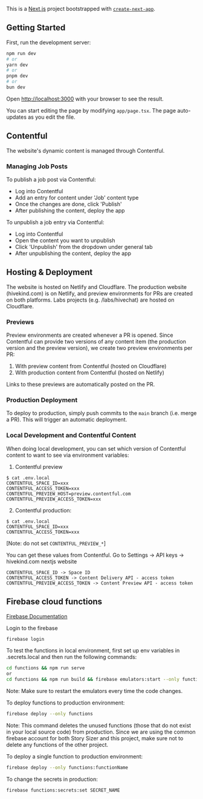 This is a [Next.js](https://nextjs.org/) project bootstrapped with [`create-next-app`](https://github.com/vercel/next.js/tree/canary/packages/create-next-app).

## Getting Started

First, run the development server:

```bash
npm run dev
# or
yarn dev
# or
pnpm dev
# or
bun dev
```

Open [http://localhost:3000](http://localhost:3000) with your browser to see the result.

You can start editing the page by modifying `app/page.tsx`. The page auto-updates as you edit the file.

## Contentful

The website's dynamic content is managed through Contentful.

### Managing Job Posts

To publish a job post via Contentful:

- Log into Contentful
- Add an entry for content under 'Job' content type
- Once the changes are done, click 'Publish'
- After publishing the content, deploy the app

To unpublish a job entry via Contentful:

- Log into Contentful
- Open the content you want to unpublish
- Click 'Unpublish' from the dropdown under general tab
- After unpublishing the content, deploy the app

## Hosting & Deployment

The website is hosted on Netlify and Cloudflare. The production website (hivekind.com) is on Netlify, and preview environments for PRs are created on both platforms. Labs projects (e.g. /labs/hivechat) are hosted on Cloudflare.

### Previews

Preview environments are created whenever a PR is opened. Since Contentful can provide two versions of any content item (the production version and the preview version), we create two preview environments per PR:

1. With preview content from Contentful (hosted on Cloudflare)
2. With production content from Contentful (hosted on Netlify)

Links to these previews are automatically posted on the PR.

### Production Deployment

To deploy to production, simply push commits to the `main` branch (i.e. merge a PR). This will trigger an automatic deployment.

### Local Development and Contentful Content

When doing local development, you can set which version of Contentful content to want to see via environment variables:

1. Contentful preview

```
$ cat .env.local
CONTENTFUL_SPACE_ID=xxx
CONTENTFUL_ACCESS_TOKEN=xxx
CONTENTFUL_PREVIEW_HOST=preview.contentful.com
CONTENTFUL_PREVIEW_ACCESS_TOKEN=xxx
```

2. Contentful production:

```
$ cat .env.local
CONTENTFUL_SPACE_ID=xxx
CONTENTFUL_ACCESS_TOKEN=xxx
```
[Note: do not set `CONTENTFUL_PREVIEW_*`]

You can get these values from Contentful. Go to Settings -> API keys -> hivekind.com nextjs website

```
CONTENTFUL_SPACE_ID -> Space ID
CONTENTFUL_ACCESS_TOKEN -> Content Delivery API - access token
CONTENTFUL_PREVIEW_ACCESS_TOKEN -> Content Preview API - access token
```

## Firebase cloud functions

[Firebase Documentation](https://firebase.google.com/docs/functions/get-started?gen=1st)

Login to the firebase

```bash
firebase login
```

To test the functions in local environment, first set up env variables in .secrets.local and then run the following commands:

```bash
cd functions && npm run serve
or
cd functions && npm run build && firebase emulators:start --only functions
```

Note: Make sure to restart the emulators every time the code changes.

To deploy functions to production environment:

```bash
firebase deploy --only functions
```

Note: This command deletes the unused functions (those that do not exist in your local source code) from production. Since we are using the common firebase account for both Story Sizer and this project, make sure not to delete any functions of the other project.

To deploy a single function to production environment:

```bash
firebase deploy --only functions:functionName
```

To change the secrets in production:

```bash
firebase functions:secrets:set SECRET_NAME
```